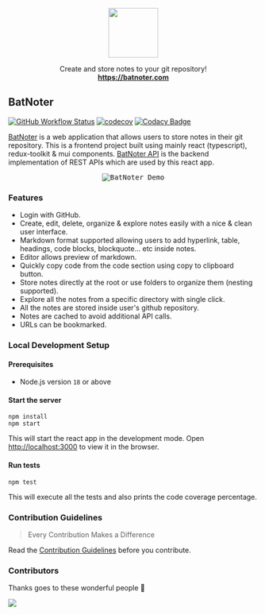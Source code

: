 <p align="center">
  <a href="https://batnoter.com">
    <img src="https://raw.githubusercontent.com/batnoter/batnoter/main/public/logo.svg" width="100">
  </a>

  <p align="center">
    Create and store notes to your git repository!
    <br>
    <a href="https://batnoter.com"><strong>https://batnoter.com</strong></a>
  </p>
</p>

## BatNoter

[![GitHub Workflow Status](https://img.shields.io/github/workflow/status/batnoter/batnoter/Test/main?color=forestgreen)](https://github.com/batnoter/batnoter/actions?query=branch%3Amain)
[![codecov](https://codecov.io/gh/batnoter/batnoter/branch/main/graph/badge.svg?token=P40BDKYDBI)](https://codecov.io/gh/batnoter/batnoter)
[![Codacy Badge](https://app.codacy.com/project/badge/Grade/824dc3f42ddf48f0b99194ea0ef975a7)](https://www.codacy.com/gh/batnoter/batnoter/dashboard?utm_source=github.com&amp;utm_medium=referral&amp;utm_content=batnoter/batnoter&amp;utm_campaign=Badge_Grade)

[BatNoter](https://batnoter.com) is a web application that allows users to store notes in their git repository. This is a frontend project built using mainly react (typescript), redux-toolkit & mui components. [BatNoter API](https://github.com/batnoter/batnoter-api) is the backend implementation of REST APIs which are used by this react app.

<p align="center">
  <kbd><img src="https://raw.githubusercontent.com/batnoter/batnoter/main/demo.gif" alt="BatNoter Demo"/></kbd>
</p>

### Features
-   Login with GitHub.
-   Create, edit, delete, organize & explore notes easily with a nice & clean user interface.
-   Markdown format supported allowing users to add hyperlink, table, headings, code blocks, blockquote... etc inside notes.
-   Editor allows preview of markdown.
-   Quickly copy code from the code section using copy to clipboard button.
-   Store notes directly at the root or use folders to organize them (nesting supported).
-   Explore all the notes from a specific directory with single click.
-   All the notes are stored inside user's github repository.
-   Notes are cached to avoid additional API calls.
-   URLs can be bookmarked.

### Local Development Setup

#### Prerequisites
*   Node.js version `18` or above

#### Start the server
```shell
npm install
npm start
```
This will start the react app in the development mode. Open [http://localhost:3000](http://localhost:3000) to view it in the browser.

#### Run tests
```shell
npm test
```
This will execute all the tests and also prints the code coverage percentage.

### Contribution Guidelines
> Every Contribution Makes a Difference

Read the [Contribution Guidelines](CONTRIBUTING.md) before you contribute.

### Contributors
Thanks goes to these wonderful people 🎉

[![](https://opencollective.com/batnoter/contributors.svg?width=890&button=false)](https://github.com/batnoter/batnoter/graphs/contributors)
